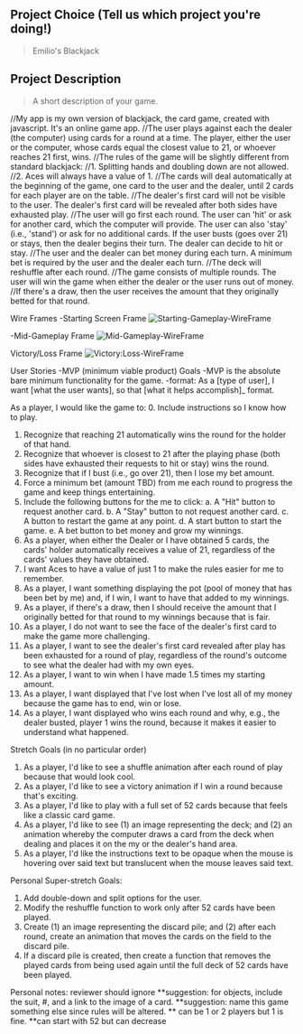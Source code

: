 ## Project Choice (Tell us which project you're doing!)
> Emilio's Blackjack

## Project Description
> A short description of your game.

//My app is my own version of blackjack, the card game, created with javascript. It's an online game app.
//The user plays against each the dealer (the computer) using cards for a round at a time. The player, either the user or the computer, whose cards equal the closest value to 21, or whoever reaches 21 first, wins.
//The rules of the game will be slightly different from standard blackjack:
    //1. Splitting hands and doubling down are not allowed. 
    //2. Aces will always have a value of 1.
//The cards will deal automatically at the beginning of the game, one card to the user and the dealer, until 2 cards for each player are on the table.
//The dealer's first card will not be visible to the user. The dealer's first card will be revealed after both sides have exhausted play.
//The user will go first each round. The user can 'hit' or ask for another card, which the computer will provide. The user can also 'stay' (i.e., 'stand') or ask for no additional cards. If the user busts (goes over 21) or stays, then the dealer begins their turn. The dealer can decide to hit or stay.
//The user and the dealer can bet money during each turn. A minimum bet is required by the user and the dealer each turn.
//The deck will reshuffle after each round.
//The game consists of multiple rounds. The user will win the game when either the dealer or the user runs out of money.
//If there's a draw, then the user receives the amount that they originally betted for that round.

Wire Frames
-Starting Screen Frame
![Starting-Gameplay-WireFrame](https://media.git.generalassemb.ly/user/43169/files/0b158f69-eba3-4f81-8779-4cac930bc286)

-Mid-Gameplay Frame
![Mid-Gameplay-WireFrame](https://media.git.generalassemb.ly/user/43169/files/eb2ef50c-58e2-415c-a37d-0748106c4388)

Victory/Loss Frame
![Victory:Loss-WireFrame](https://media.git.generalassemb.ly/user/43169/files/66f910d4-9161-4ae6-af90-58c1bae0a6a2)


User Stories
-MVP (minimum viable product) Goals
-MVP is the absolute bare minimum functionality for the game.
-format: As a [type of user], I want [what the user wants], so that [what it helps accomplish]_ format.

As a player, I would like the game to:
0. Include instructions so I know how to play.
1. Recognize that reaching 21 automatically wins the round for the holder of that hand.
2. Recognize that whoever is closest to 21 after the playing phase (both sides have exhausted their requests to hit or stay) wins the round.
3. Recognize that if I bust (i.e., go over 21), then I lose my bet amount.
4. Force a minimum bet (amount TBD) from me each round to progress the game and keep things entertaining.
5. Include the following buttons for the me to click:
    a. A "Hit" button to request another card.
    b. A "Stay" button to not request another card.
    c. A button to restart the game at any point.
    d. A start button to start the game.
    e. A bet button to bet money and grow my winnings.
6. As a player, when either the Dealer or I have obtained 5 cards, the cards' holder automatically receives a value of 21, regardless of the cards' values they have obtained.
7. I want Aces to have a value of just 1 to make the rules easier for me to remember.
9. As a player, I want something displaying the pot (pool of money that has been bet by me) and, if I win, I want to have that added to my winnings.
10. As a player, if there's a draw, then I should receive the amount that I originally betted for that round to my winnings because that is fair.
11. As a player, I do not want to see the face of the dealer's first card to make the game more challenging.
12. As a player, I want to see the dealer's first card revealed after play has been exhausted for a round of play, regardless of the round's outcome to see what the dealer had with my own eyes.
13. As a player, I want to win when I have made 1.5 times my starting amount.
14. As a player, I want displayed that I've lost when I've lost all of my money because the game has to end, win or lose.
15. As a player, I want displayed who wins each round and why, e.g., the dealer busted, player 1 wins the round, because it makes it easier to understand what happened.

Stretch Goals (in no particular order)

1. As a player, I'd like to see a shuffle animation after each round of play because that would look cool.
2. As a player, I'd like to see a victory animation if I win a round because that's exciting.
3. As a player, I'd like to play with a full set of 52 cards because that feels like a classic card game.
4. As a player, I'd like to see (1) an image representing the deck; and (2) an animation whereby the computer draws a card from the deck when dealing and places it on the my or the dealer's hand area.
5. As a player, I'd like the instructions text to be opaque when the mouse is hovering over said text but translucent when the mouse leaves said text.

Personal Super-stretch Goals:
1. Add double-down and split options for the user.
2. Modify the reshuffle function to work only after 52 cards have been played.
3. Create (1) an image representing the discard pile; and (2) after each round, create an animation that moves the cards on the field to the discard pile.
4. If a discard pile is created, then create a function that removes the played cards from being used again until the full deck of 52 cards have been played.

Personal notes: reviewer should ignore
**suggestion: for objects, include the suit, #, and a link to the image of a card.
**suggestion: name this game something else since rules will be altered.
    ** can be 1 or 2 players but 1 is fine.
    **can start with 52 but can decrease

